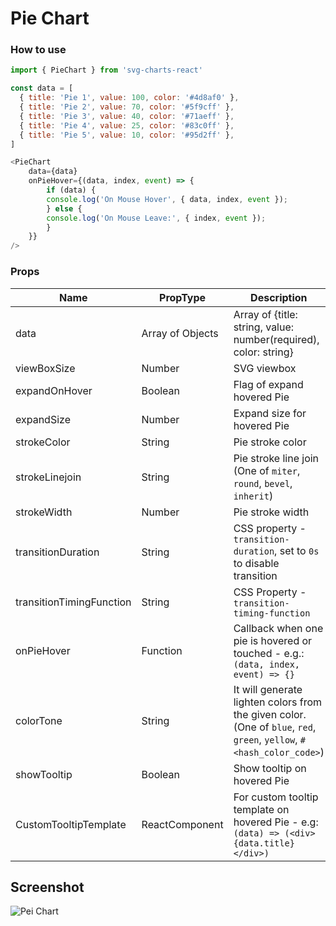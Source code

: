 # Pie Chart

### How to use

```js
import { PieChart } from 'svg-charts-react'

const data = [
  { title: 'Pie 1', value: 100, color: '#4d8af0' },
  { title: 'Pie 2', value: 70, color: '#5f9cff' },
  { title: 'Pie 3', value: 40, color: '#71aeff' },
  { title: 'Pie 4', value: 25, color: '#83c0ff' },
  { title: 'Pie 5', value: 10, color: '#95d2ff' },
]

<PieChart
    data={data}
    onPieHover={(data, index, event) => {
        if (data) {
        console.log('On Mouse Hover', { data, index, event });
        } else {
        console.log('On Mouse Leave:', { index, event });
        }
    }}
/>
```

### Props

| Name                     | PropType         | Description                                                                                                           | Default    |
| ------------------------ | ---------------- | --------------------------------------------------------------------------------------------------------------------- | ---------- |
| data                     | Array of Objects | Array of {title: string, value: number(required), color: string}                                                     | []         |
| viewBoxSize              | Number           | SVG viewbox                                                                                                           | 100        |
| expandOnHover            | Boolean          | Flag of expand hovered Pie                                                                                                    | true       |
| expandSize               | Number           | Expand size for hovered Pie                                                                                           | 3          |
| strokeColor              | String           | Pie stroke color                                                                                                      | "#fff"     |
| strokeLinejoin           | String           | Pie stroke line join (One of `miter`, `round`, `bevel`, `inherit`)                                                    | "round"    |
| strokeWidth              | Number           | Pie stroke width                                                                                                      | 0          |
| transitionDuration       | String           | CSS property - `transition-duration`, set to `0s` to disable transition                                               | "0s"       |
| transitionTimingFunction | String           | CSS Property - `transition-timing-function`                                                                           | "ease-out" |
| onPieHover               | Function         | Callback when one pie is hovered or touched - e.g.: `(data, index, event) => {}`                                      | () => {}   |
| colorTone                | String           | It will generate lighten colors from the given color. (One of `blue`, `red`, `green`, `yellow`, `#<hash_color_code>`) | "blue"     |
| showTooltip              | Boolean          | Show tooltip on hovered Pie                                                                                           | true       |
| CustomTooltipTemplate    | ReactComponent   | For custom tooltip template on hovered Pie - e.g: `(data) => (<div>{data.title}</div>)`                               | true       |

## Screenshot

![Pei Chart](https://github.com/kaansey/svg-charts-react/blob/master/screenshots/pie-chart.png?raw=true 'Pie Chart')

